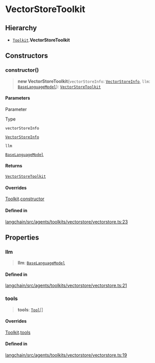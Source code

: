 VectorStoreToolkit
==================

Hierarchy[​](#hierarchy "Direct link to Hierarchy")
---------------------------------------------------

*   [`Toolkit`](/docs/api/agents/classes/Toolkit).**VectorStoreToolkit**

Constructors[​](#constructors "Direct link to Constructors")
------------------------------------------------------------

### constructor()[​](#constructor "Direct link to constructor()")

> **new VectorStoreToolkit**(`vectorStoreInfo`: [`VectorStoreInfo`](/docs/api/agents/interfaces/VectorStoreInfo), `llm`: [`BaseLanguageModel`](/docs/api/base_language/classes/BaseLanguageModel)): [`VectorStoreToolkit`](/docs/api/agents/classes/VectorStoreToolkit)

#### Parameters[​](#parameters "Direct link to Parameters")

Parameter

Type

`vectorStoreInfo`

[`VectorStoreInfo`](/docs/api/agents/interfaces/VectorStoreInfo)

`llm`

[`BaseLanguageModel`](/docs/api/base_language/classes/BaseLanguageModel)

#### Returns[​](#returns "Direct link to Returns")

[`VectorStoreToolkit`](/docs/api/agents/classes/VectorStoreToolkit)

#### Overrides[​](#overrides "Direct link to Overrides")

[Toolkit](/docs/api/agents/classes/Toolkit).[constructor](/docs/api/agents/classes/Toolkit#constructor)

#### Defined in[​](#defined-in "Direct link to Defined in")

[langchain/src/agents/toolkits/vectorstore/vectorstore.ts:23](https://github.com/hwchase17/langchainjs/blob/46e1734/langchain/src/agents/toolkits/vectorstore/vectorstore.ts#L23)

Properties[​](#properties "Direct link to Properties")
------------------------------------------------------

### llm[​](#llm "Direct link to llm")

> **llm**: [`BaseLanguageModel`](/docs/api/base_language/classes/BaseLanguageModel)

#### Defined in[​](#defined-in-1 "Direct link to Defined in")

[langchain/src/agents/toolkits/vectorstore/vectorstore.ts:21](https://github.com/hwchase17/langchainjs/blob/46e1734/langchain/src/agents/toolkits/vectorstore/vectorstore.ts#L21)

### tools[​](#tools "Direct link to tools")

> **tools**: [`Tool`](/docs/api/tools/classes/Tool)\[\]

#### Overrides[​](#overrides-1 "Direct link to Overrides")

[Toolkit](/docs/api/agents/classes/Toolkit).[tools](/docs/api/agents/classes/Toolkit#tools)

#### Defined in[​](#defined-in-2 "Direct link to Defined in")

[langchain/src/agents/toolkits/vectorstore/vectorstore.ts:19](https://github.com/hwchase17/langchainjs/blob/46e1734/langchain/src/agents/toolkits/vectorstore/vectorstore.ts#L19)